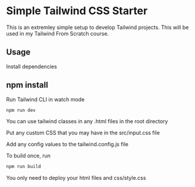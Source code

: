 # Simple Tailwind CSS Starter
This is an extremley simple setup to develop Tailwind projects. This will be used in my Tailwind From Scratch course.

## Usage
Install dependencies

## npm install
Run Tailwind CLI in watch mode

```cmd
npm run dev
```
You can use tailwind classes in any .html files in the root directory

Put any custom CSS that you may have in the src/input.css file

Add any config values to the tailwind.config.js file

To build once, run

```cmd
npm run build
```
You only need to deploy your html files and css/style.css
